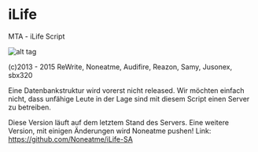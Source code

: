 iLife
=====

MTA - iLife Script

![alt tag](http://fachspace.de/hosting/uploads/1434968865.png)

(c)2013 - 2015
ReWrite, Noneatme, Audifire, Reazon, Samy, Jusonex, sbx320

Eine Datenbankstruktur wird vorerst nicht released.
Wir möchten einfach nicht, dass unfähige Leute in der Lage sind mit diesem Script einen Server zu betreiben.

Diese Version läuft auf dem letztem Stand des Servers. Eine weitere Version, mit einigen Änderungen wird Noneatme pushen!
Link: https://github.com/Noneatme/iLife-SA
